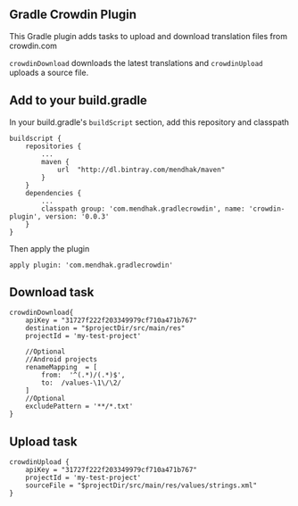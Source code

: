 Gradle Crowdin Plugin
----

This Gradle plugin adds tasks to upload and download translation files from crowdin.com

`crowdinDownload` downloads the latest translations and `crowdinUpload` uploads a source file. 


## Add to your build.gradle

In your build.gradle's `buildScript` section, add this repository and classpath

    buildscript {
        repositories {
            ...
            maven {
                url  "http://dl.bintray.com/mendhak/maven"
            }
        }
        dependencies {
            ...
            classpath group: 'com.mendhak.gradlecrowdin', name: 'crowdin-plugin', version: '0.0.3'
        }
    }

Then apply the plugin

    apply plugin: 'com.mendhak.gradlecrowdin'

## Download task

    crowdinDownload{
        apiKey = "31727f222f203349979cf710a471b767"
        destination = "$projectDir/src/main/res"
        projectId = 'my-test-project'
    
        //Optional
        //Android projects
        renameMapping  = [
            from:  '^(.*)/(.*)$',
            to:  /values-\1\/\2/
        ]
        //Optional
        excludePattern = '**/*.txt'
    }


## Upload task

    crowdinUpload {
        apiKey = "31727f222f203349979cf710a471b767"
        projectId = 'my-test-project'
        sourceFile = "$projectDir/src/main/res/values/strings.xml"
    }


 
 